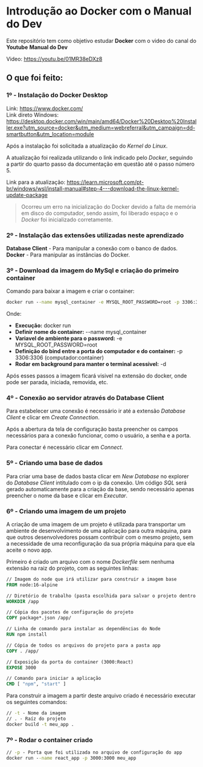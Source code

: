 # Introdução ao Docker com o Manual do Dev

Este repositório tem como objetivo estudar **Docker** com o video do canal do **Youtube** **Manual do Dev**

Video: <https://youtu.be/01MR38eDXz8>


## O que foi feito:

### 1º - Instalação do Docker Desktop

Link: <https://www.docker.com/>
</br>
Link direto Windows: <https://desktop.docker.com/win/main/amd64/Docker%20Desktop%20Installer.exe?utm_source=docker&utm_medium=webreferral&utm_campaign=dd-smartbutton&utm_location=module>

Após a instalação foi solicitada a atualização do *Kernel do Linux*.

A atualização foi realizada utilizando o link indicado pelo *Docker*, seguindo a partir do quarto passo da documentação em questão até o passo número 5.

Link para a atualização: <https://learn.microsoft.com/pt-br/windows/wsl/install-manual#step-4---download-the-linux-kernel-update-package>

>Ocorreu um erro na inicialização do Docker devido a falta de memória em disco do computador, sendo assim, foi liberado espaço e o *Docker* foi inicializado corretamente.

### 2º - Instalação das extensões utilizadas neste aprendizado

**Database Client** - Para manipular a conexão com o banco de dados.
</br>
**Docker** - Para manipular as instâncias do Docker.

### 3º - Download da imagem do MySql e criação do primeiro container

Comando para baixar a imagem e criar o container:

~~~cmd
docker run --name mysql_container -e MYSQL_ROOT_PASSWORD=root -p 3306:3306 -d mysql:5.7
~~~


Onde:

- **Execução:** docker run
- **Definir nome do container:** --name mysql_container
- **Variavel de ambiente para o password:** -e MYSQL_ROOT_PASSWORD=root
- **Definição do bind entre a porta do computador e do container:** -p 3306:3306 (computador:container)
- **Rodar em background para manter o terminal acessivel:** -d

Após esses passos a imagem ficará visivel na extensão do docker, onde pode ser parada, iniciada, removida, etc.

### 4º - Conexão ao servidor através do Database Client

Para estabelecer uma conexão é necessário ir até a extensão *Database Client* e clicar em *Create Connection*.

Após a abertura da tela de configuração basta preencher os campos necessários para  a conexão funcionar, como o usuário, a senha e a porta.

Para conectar é necessário clicar em *Connect*.

### 5º - Criando uma base de dados

Para criar uma base de dados basta clicar em *New Database* no explorer do *Database Client* intitulado com o ip da conexão.
Um código *SQL* será gerado automaticamente para a criação da base, sendo necessário apenas preencher o nome da base e clicar em *Executar*.

### 6º - Criando uma imagem de um projeto

A criação de uma imagem de um projeto é utilizada para transportar um ambiente de desenvolvimento de uma aplicação para outra máquina, para que outros desenvolvedores possam contribuir com o mesmo projeto, sem a necessidade de uma reconfiguração da sua própria máquina para que ela aceite o novo app.

Primeiro é criado um arquivo com o nome *Dockerfile* sem nenhuma extensão na raiz do projeto, com as seguintes linhas:

~~~dockerfile
// Imagem do node que irá utilizar para construir a imagem base
FROM node:16-alpine

// Diretório de trabalho (pasta escolhida para salvar o projeto dentro do container)
WORKDIR /app

// Cópia dos pacotes de configuração do projeto
COPY package*.json /app/

// Linha de comando para instalar as dependências do Node
RUN npm install

// Cópia de todos os arquivos do projeto para a pasta app
COPY . /app/

// Exposição da porta do container (3000:React)
EXPOSE 3000

// Comando para iniciar a aplicação
CMD [ "npm", "start" ]

~~~

Para construir a imagem a partir deste arquivo criado é necessário executar os seguintes comandos:

~~~cmd
// -t - Nome da imagem
// . - Raíz do projeto
docker build -t meu_app .
~~~

### 7º - Rodar o container criado

~~~cmd
// -p - Porta que foi utilizada no arquivo de configuração do app
docker run --name react_app -p 3000:3000 meu_app
~~~
